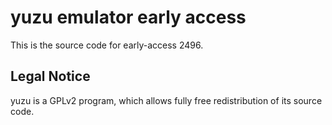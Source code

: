 yuzu emulator early access
=============

This is the source code for early-access 2496.

## Legal Notice

yuzu is a GPLv2 program, which allows fully free redistribution of its source code.